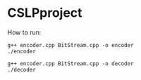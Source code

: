 # CSLPproject

How to run:

    g++ encoder.cpp BitStream.cpp -o encoder
    ./encoder

    g++ encoder.cpp BitStream.cpp -o decoder
    ./decoder